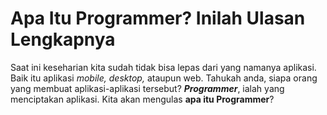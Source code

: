 <html>
<body class="fulltext">
<div>
<h1>Apa Itu Programmer? Inilah Ulasan Lengkapnya</h1>
<p>Saat ini keseharian kita sudah tidak bisa lepas dari yang namanya aplikasi. Baik itu aplikasi <i>mobile, desktop,</i> ataupun web. Tahukah anda, siapa orang yang membuat aplikasi-aplikasi tersebut? <i><b>Programmer</i></b>, ialah yang menciptakan aplikasi. Kita akan mengulas <b>apa itu Programmer</b>?</p>
</body>
</html>
